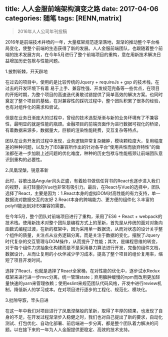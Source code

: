 title: 人人金服前端架构演变之路
date: 2017-04-06 
categories: 随笔
tags: [RENN,matrix]
---
>2016年人人公司年刊投稿

2016年是前端技术井喷的一年，大量框架规范逐渐落地，渐渐的推动整个平台格局变化，使整个前端的生态获得了新的发展。人人金服前端团队，也跟随着整个前端的技术发展方向，在今年5月进行了整个前端项目的重构，意在用新技术解决日益增加历史包袱与性能问题。

1.披荆斩棘，开天辟地

在过去的项目中，使用的是比较传统的Jquery + requireJs + gsp 的技术栈，在过去的开发环境下有着 易于上手、兼容性强、开发规范完备等一些优点，在项目的开拓时期，为整个项目的高速迭代勇敢试错提供了简单高效的解决方案。也同时奠定了整个项目的基础，在对兼容性的踩坑过程中，整个团队积累了很多的经验，也有对组件化的需求和尝试。

但是在业务日渐庞大的过程中，曾经的技术选型渐渐与新的业务环境有了不兼容性，最明显的就是性能的瓶颈。金融项目的前端页面作为进行数据可视化的桥梁，有着数据来源多，数据量大，巨额的渲染性能耗费，交互复杂等特点。

团队在业务开发的过程中发现，业务逻辑异常复杂臃肿，模块颗粒度大，复用程度差的种种问题，以及为了IE8兼容所作出的针对各平台“使用共性而放弃特性”的做法都在进一步加剧上述问题的优化难度，种种的历史包袱与性能瓶颈让前端团队意识到重构的必要性。

2.凤凰涅槃，锐意革新

此时，谷歌出品Angular风头正盛，有着脸书做信任背书的React也逐步进入我们的视野，主打轻量的Vue也非常有吸引力。最后，在React与Vue的选择中，团队选择了React，主要是因为：1.React本身的虚拟DOM对高性能的有力支持，单一数据流对数据交互的友好 2.React本身的跨端能力、更方便的组件化 3.丰富的polyfil能达到对IE8兼容的需要。

在今年5月，整个团队对前端项目进行了重构，采用了ES6 + React + webpack的技术栈。使用新技术对整个团队是编程方式上的革新，首先是从传统的面对对象向函数式编程过渡，在新的框架中，因为采用单一数据流，从而对状态的设计关乎整个组件的质量，关注点从业务逻辑分离，而是关注于数据的变化，摆脱了Jquery时代复杂的交互管理与DOM操作，从而提升了性能；其次，是编程思维的转变，对于每个组件力求抽象化构建而是不是采用暴力算法进行开发，完备的组件文档，数据设计，从而让复用的小伙伴减少学习成本，提高了整个项目的组价复用率，缩短了项目开发时间。

选择了React，也就是选择了React全家桶，在对性能的优化中，逐步试水Redux框架来进行进一步mvc分离，统一管理state；弃用臃肿缓慢的npm而改用更加轻量快速的yarn来管理依赖；使用eslint来规范团队代码风格，开发中进行review机制，降低新人的学习成本。在对项目进行逐步的工程化、规范化、模块化。

3.批隙导窾，竿头日进

在这一年中我们对项目进行了凤凰涅槃般的革新，取得了丰厚的硕果，也发现了自身的不足，在开发过程渐渐步入稳健之时，我们也对自己提出了新的要求，自动化测试、打包优化、自动化部署、前后端进一步分离，都是整个团队着力解决的问题。以在接下来的一年为人人金服提供更稳定、高效的技术支持。








